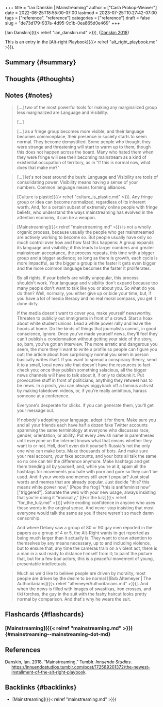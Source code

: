 +++
title = "Ian Danskin | Mainstreaming"
author = ["Cash Prokop-Weaver"]
date = 2022-06-25T18:55:00-07:00
lastmod = 2023-07-25T10:27:42-07:00
tags = ["reference", "reference"]
categories = ["reference"]
draft = false
slug = "de73d179-937a-4d95-9c1b-0ea865d0e469"
+++

[Ian Danskin]({{< relref "ian_danskin.md" >}}), (<a href="#citeproc_bib_item_1">Danskin 2018</a>)

This is an entry in the [Alt-right Playbook]({{< relref "alt_right_playbook.md" >}}).


## Summary {#summary}


## Thoughts {#thoughts}


## Notes {#notes}

> [...] two of the most powerful tools for making any marginalized group less marginalized are Language and Visibility.
>
> [...]
>
> [...] as a fringe group becomes more visible, and their language becomes commonplace, their presence in society starts to seem normal.  They become demystified. Some people who thought they were strange and threatening will start to warm up to them, though this does not happen across the board. Many who hated them when they were fringe will see their becoming mainstream as a kind of existential occupation of territory, as in "If this is normal now, what does that make me?"

<!--quoteend-->

> [...] let's not beat around the bush: Language and Visibility are tools of consolidating power. Visibility means having a sense of your numbers. Common language means forming alliances.

<!--quoteend-->

> [Culture is plastic]({{< relref "culture_is_plastic.md" >}}). Any fringe group or idea can become normalized, regardless of its inherent worth. And, for a certain subset of extremely online people with fringe beliefs, who understand the ways mainstreaming has evolved in the attention economy, it can be a weapon.

<!--quoteend-->

> [Mainstreaming]({{< relref "mainstreaming.md" >}}) is not a wholly organic process, because usually the people who get mainstreamed are actively working to become so. But people usually have only so much control over how and how fast this happens: A group expands its language and visibility; if this leads to larger numbers and greater mainstream acceptance, the process repeats, this time with a bigger group and a bigger audience; so long as there is growth, each cycle is more impactful, as the bigger a group is the faster it gets even bigger and the more common language becomes the faster it proliferates.

<!--quoteend-->

> By all rights, if your beliefs are wildly unpopular, this process shouldn't work. Your language and visibility don't expand because too many people don't want to talk like you or about you. So what do you do then? Well, normally, you either give up or bide your time, but, if you have a lot of media literacy and no real moral compass, you get it done dirty.
>
> If the media doesn't want to cover you, make yourself newsworthy. Threaten to publicly out immigrants in front of a crowd. Start a hoax about white student unions. Lead a white power rally and leave the hoods at home. Do the kinds of things that journalists cannot, in good conscience, ignore. Once you've made yourself news, they'll feel they can't publish a condemnation without getting your side of the story, so, bam, you've got an interview. The more erratic and dangerous you seem, the more they'll want to write a profile so people can figure you out; the article about how surprisingly normal you seem in person basically writes itself. If you want to spread a conspiracy theory, send it to a small, local news site that doesn't have the resources to fact check you; once they publish something salacious, all the bigger news channels will have to talk about it, if only to debunk it. Put provocative stuff in front of politicians; anything they retweet has to be news. In a pinch, you can always piggyback off a famous activist by making takedown videos, or, if you're really ambitious, harass someone at a conference.
>
> Everyone's desperate for clicks. If you can generate them, you'll get your message out.
>
> If nobody's adopting your language, adopt it for them. Make sure you and all your friends each have half a dozen fake Twitter accounts spamming the same terminology at everyone who discusses race, gender, orientation, or ability. Put every Jewish name in parentheses until everyone on the internet knows what that means whether they want to or not. Hell, don't even do it yourself: Russia's not the only one who can make bots. Make thousands of bots. And make sure your real account, your fake accounts, and your bots all talk the same so no one can tell the difference anymore. Make hashtags and get them trending all by yourself, and, while you're at it, spam all the hashtags for movements you hate with porn and gore so they can't be used. And if your words and memes still aren't popular? Just steal words and memes that are already popular. Just decide "this? this means white power now," [Pepe the frog] "this is antifeminist now" ["triggered"]. Saturate the web with your new usage, always insisting that you're doing it "ironically," [[For the lulz]({{< relref "for_the_lulz.md" >}})] while eroding confidence in anyone who uses these words in the original sense. And never stop insisting that most everyone would talk the same as you if there weren't so much damn censorship.

<!--quoteend-->

> And where Delany saw a group of 80 or 90 gay men reported in the papers as a group of 4 or 5, the Alt-Right wants to get reported as being much larger than it actually is. They want to draw attention to themselves by any means necessary, up to and including violence, but to ensure that, any time the cameras train on a violent act, there is a man in a suit ready to distance himself from it; to paint the picture that, but for a few bad actors, this is a peaceful movement of young, presentable intellectuals.

<!--quoteend-->

> Much as we'd like to believe people are driven by morality, most people are driven by the desire to be normal [[Bob Altemeyer | The Authoritarians]({{< relref "altemeyerAuthoritarians.md" >}})]. And when the news is filled with images of swastikas, iron crosses, and tiki torches, the guy in the suit with the fashy haircut looks pretty normal by comparison. And that's why he wears the suit.


## Flashcards {#flashcards}


### [Mainstreaming]({{< relref "mainstreaming.md" >}}) {#mainstreaming--mainstreaming-dot-md}

## References

<style>.csl-entry{text-indent: -1.5em; margin-left: 1.5em;}</style><div class="csl-bib-body">
  <div class="csl-entry"><a id="citeproc_bib_item_1"></a>Danskin, Ian. 2018. “Mainstreaming.” Tumblr. <i>Innuendo Studios</i>. <a href="https://innuendostudios.tumblr.com/post/172589201372/the-newest-installment-of-the-alt-right-playbook">https://innuendostudios.tumblr.com/post/172589201372/the-newest-installment-of-the-alt-right-playbook</a>.</div>
</div>


## Backlinks {#backlinks}

-   [Mainstreaming]({{< relref "mainstreaming.md" >}})
